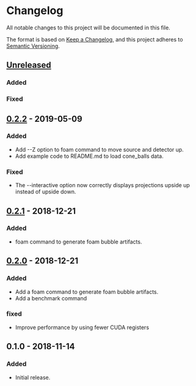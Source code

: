 # Changelog
All notable changes to this project will be documented in this file.

The format is based on [Keep a Changelog](https://keepachangelog.com/en/1.0.0/),
and this project adheres to [Semantic Versioning](https://semver.org/spec/v2.0.0.html).

## [Unreleased]
### Added
### Fixed

## [0.2.2] - 2019-05-09
### Added
- Add --Z option to foam command to move source and detector up.
- Add example code to README.md to load cone_balls data.
### Fixed
- The --interactive option now correctly displays projections upside
  up instead of upside down.

## [0.2.1] - 2018-12-21
### Added
- foam command to generate foam bubble artifacts.

## [0.2.0] - 2018-12-21
### Added
- Add a foam command to generate foam bubble artifacts.
- Add a benchmark command
### fixed
- Improve performance by using fewer CUDA registers


## 0.1.0 - 2018-11-14
### Added
- Initial release.

[Unreleased]: https://www.github.com/ahendriksen/cone_balls/compare/v0.2.2...HEAD
[0.2.2]: https://www.github.com/ahendriksen/cone_balls/compare/v0.2.1...v0.2.2
[0.2.1]: https://www.github.com/ahendriksen/cone_balls/compare/v0.2.0...v0.2.1
[0.2.0]: https://www.github.com/ahendriksen/cone_balls/compare/v0.1.0...v0.2.0
